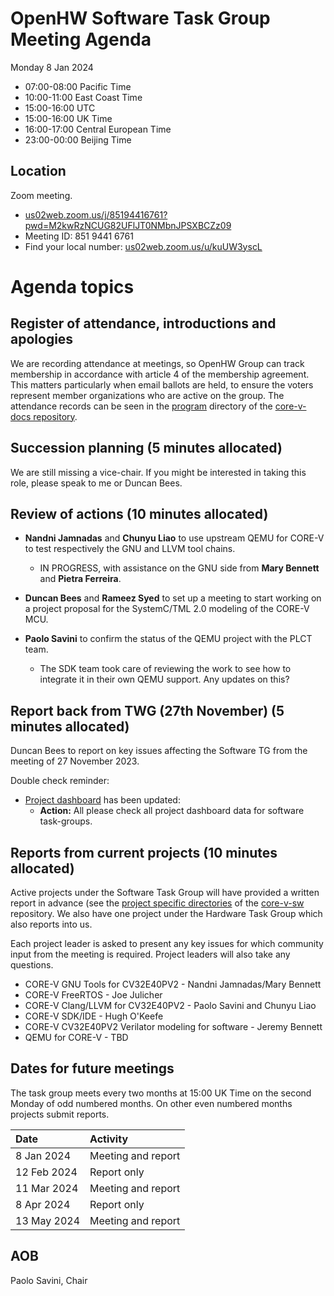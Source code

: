 # OpenHW Software Task Group Meeting Agenda

Monday 8 Jan 2024

- 07:00-08:00 Pacific Time
- 10:00-11:00 East Coast Time
- 15:00-16:00 UTC
- 15:00-16:00 UK Time
- 16:00-17:00 Central European Time
- 23:00-00:00 Beijing Time

## Location

Zoom meeting.

- [us02web.zoom.us/j/85194416761?pwd=M2kwRzNCUG82UFlJT0NMbnJPSXBCZz09](https://us02web.zoom.us/j/85194416761?pwd=M2kwRzNCUG82UFlJT0NMbnJPSXBCZz09)
- Meeting ID: 851 9441 6761
- Find your local number: [us02web.zoom.us/u/kuUW3yscL](https://us02web.zoom.us/u/kuUW3yscL)

# Agenda topics

## Register of attendance, introductions and apologies

We are recording attendance at meetings, so OpenHW Group can track membership in accordance with article 4 of the membership agreement. This matters particularly when email ballots are held, to ensure the voters represent member organizations who are active on the group. The attendance records can be seen in the [program](https://github.com/openhwgroup/core-v-docs/tree/master/program) directory of the [core-v-docs repository](https://github.com/openhwgroup/core-v-docs).

## Succession planning (5 minutes allocated)

We are still missing a vice-chair. If you might be interested in taking this role, please speak to me or Duncan Bees.

## Review of actions (10 minutes allocated)

- **Nandni Jamnadas** and **Chunyu Liao** to use upstream QEMU for CORE-V to test respectively the GNU and LLVM tool chains.
  - IN PROGRESS, with assistance on the GNU side from **Mary Bennett** and  **Pietra Ferreira**.

- **Duncan Bees** and **Rameez Syed** to set up a meeting to start working on a project proposal for the SystemC/TML 2.0 modeling of the CORE-V MCU.

- **Paolo Savini** to confirm the status of the QEMU project with the PLCT team.
  - The SDK team took care of reviewing the work to see how to integrate it in their own QEMU support. Any updates on this?

## Report back from TWG (27th November) (5 minutes allocated)

Duncan Bees to report on key issues affecting the Software TG from the meeting of 27 November 2023.

Double check reminder:
- [Project dashboard](https://github.com/openhwgroup/programs/blob/master/dashboard/Dashboard_SpreadSheetFriendly.md) has been updated:
  - **Action:** All please check all project dashboard data for software task-groups.

## Reports from current projects (10 minutes allocated)

Active projects under the Software Task Group will have provided a written report in advance (see the [project specific directories](https://github.com/openhwgroup/core-v-sw/blob/master/projects) of the [core-v-sw](https://github.com/openhwgroup/core-v-sw) repository. We also have one project under the Hardware Task Group which also reports into us.

Each project leader is asked to present any key issues for which community input from the meeting is required.  Project leaders will also take any questions.

- CORE-V GNU Tools for CV32E40PV2 - Nandni Jamnadas/Mary Bennett
- CORE-V FreeRTOS - Joe Julicher
- CORE-V Clang/LLVM for CV32E40PV2 - Paolo Savini and Chunyu Liao
- CORE-V SDK/IDE - Hugh O'Keefe
- CORE-V CV32E40PV2 Verilator modeling for software - Jeremy Bennett
- QEMU for CORE-V - TBD

## Dates for future meetings

The task group meets every two months at 15:00 UK Time on the second Monday of odd numbered months.  On other even numbered months projects submit reports.

| Date        | Activity                              |
| :---------- | :------------------------------------ |
|  8 Jan 2024 | Meeting and report                    |
| 12 Feb 2024 | Report only                           |
| 11 Mar 2024 | Meeting and report                    |
|  8 Apr 2024 | Report only                           |
| 13 May 2024 | Meeting and report                    |

## AOB


Paolo Savini, Chair
